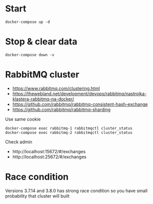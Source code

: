 # Start
```
docker-compose up -d
```

# Stop & clear data
```
docker-compose down -v
```

# RabbitMQ cluster
* https://www.rabbitmq.com/clustering.html
* https://thewebland.net/development/devops/rabbitmq/nastrojka-klastera-rabbitmq-na-docker/
* https://github.com/rabbitmq/rabbitmq-consistent-hash-exchange
* https://github.com/rabbitmq/rabbitmq-sharding

Use same cookie
```
docker-compose exec rabbitmq-1 rabbitmqctl cluster_status
docker-compose exec rabbitmq-2 rabbitmqctl cluster_status
```

Check admin
* http://localhost:15672/#/exchanges
* http://localhost:25672/#/exchanges

# Race condition
Versions 3.7.14 and 3.8.0 has strong race condition so you have small probability that cluster will built